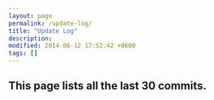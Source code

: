 ```yaml
---
layout: page
permalink: /update-log/
title: "Update Log"
description: 
modified: 2014-08-12 17:52:42 +0600
tags: []
---
```

## This page lists all the last 30 commits.



<div id="github-commits"></div>


<script src="{{ site.url }}/assets/js/vendor/github.commits.widget.js"></script>

<script>
$(function() {
	$('#github-commits').githubInfoWidget(
		{ user: 'hmfaysal', repo: 'hmfaysal.github.io', branch: 'master', last: 30, limitMessageTo: 30 });
});
</script>  